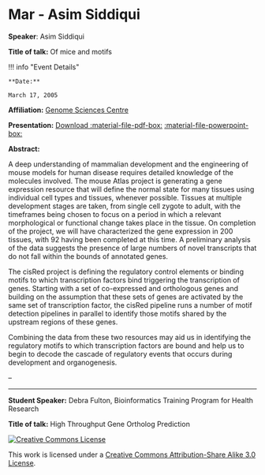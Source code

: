 # Mar - Asim Siddiqui

**Speaker**: Asim Siddiqui

**Title of talk:** Of mice and motifs

!!! info "Event Details"
    
    
    **Date:**
    
    March 17, 2005

**Affiliation:** [Genome Sciences Centre](http://www.bcgsc.ca/)

**Presentation:** [Download :material-file-pdf-box:](https://drive.google.com/file/d/1iCwazV7BCVJZdC3E9zErVTOKb4lj770d/view?usp=sharing) [:material-file-powerpoint-box:](https://drive.google.com/file/d/1W5QRvkBQzyRlTuPT8ykJdfBI2pBIDGEV/view?usp=sharing)

**Abstract:**

A deep understanding of mammalian development and the engineering of mouse models for human disease requires detailed knowledge of the molecules involved. The mouse Atlas project is generating a gene expression resource that will define the normal state for many tissues using individual cell types and tissues, whenever possible. Tissues at multiple development stages are taken, from single cell zygote to adult, with the timeframes being chosen to focus on a period in which a relevant morphological or functional change takes place in the tissue. On completion of the project, we will have characterized the gene expression in 200 tissues, with 92 having been completed at this time. A preliminary analysis of the data suggests the presence of large numbers of novel transcripts that do not fall within the bounds of annotated genes.

The cisRed project is defining the regulatory control elements or binding motifs to which transcription factors bind triggering the transcription of genes. Starting with a set of co-expressed and orthologous genes and building on the assumption that these sets of genes are activated by the same set of transcription factor, the cisRed pipeline runs a number of motif detection pipelines in parallel to identify those motifs shared by the upstream regions of these genes.

Combining the data from these two resources may aid us in identifying the regulatory motifs to which transcription factors are bound and help us to begin to decode the cascade of regulatory events that occurs during development and organogenesis.

–

---

**Student Speaker:** Debra Fulton, Bioinformatics Training Program for Health Research

**Title of talk:** High Throughput Gene Ortholog Prediction

[![Creative Commons License](http://i.creativecommons.org/l/by-sa/3.0/80x15.png)](http://creativecommons.org/licenses/by-sa/3.0/)

This work is licensed under a [Creative Commons Attribution-Share Alike 3.0 License](http://creativecommons.org/licenses/by-sa/3.0/).

